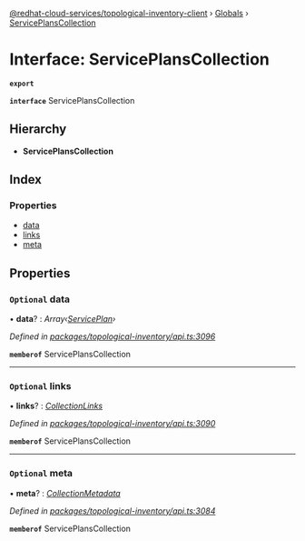 [@redhat-cloud-services/topological-inventory-client](../README.md) › [Globals](../globals.md) › [ServicePlansCollection](serviceplanscollection.md)

# Interface: ServicePlansCollection

**`export`** 

**`interface`** ServicePlansCollection

## Hierarchy

* **ServicePlansCollection**

## Index

### Properties

* [data](serviceplanscollection.md#optional-data)
* [links](serviceplanscollection.md#optional-links)
* [meta](serviceplanscollection.md#optional-meta)

## Properties

### `Optional` data

• **data**? : *Array‹[ServicePlan](serviceplan.md)›*

*Defined in [packages/topological-inventory/api.ts:3096](https://github.com/leSamo/javascript-clients/blob/master/packages/topological-inventory/api.ts#L3096)*

**`memberof`** ServicePlansCollection

___

### `Optional` links

• **links**? : *[CollectionLinks](collectionlinks.md)*

*Defined in [packages/topological-inventory/api.ts:3090](https://github.com/leSamo/javascript-clients/blob/master/packages/topological-inventory/api.ts#L3090)*

**`memberof`** ServicePlansCollection

___

### `Optional` meta

• **meta**? : *[CollectionMetadata](collectionmetadata.md)*

*Defined in [packages/topological-inventory/api.ts:3084](https://github.com/leSamo/javascript-clients/blob/master/packages/topological-inventory/api.ts#L3084)*

**`memberof`** ServicePlansCollection
